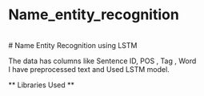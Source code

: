 # Name_entity_recognition
<br>
# Name Entity Recognition using LSTM
<br /> 

The data has columns like Sentence ID, POS , Tag , Word 
<br />
I have preprocessed text and Used LSTM model.
<br />

** Libraries Used ** <br />
